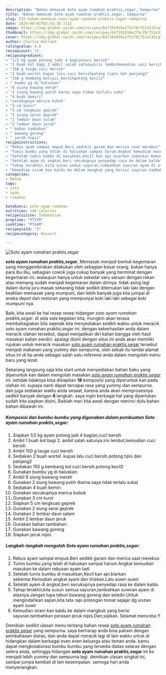 ```yaml
---
description: "Bahan memasak Soto ayam rumahan praktis,segar, Sempurna"
title: "Bahan memasak Soto ayam rumahan praktis,segar, Sempurna"
slug: 532-bahan-memasak-soto-ayam-rumahan-praktis-segar-sempurna
date: 2020-08-01T03:43:38.731Z
image: https://img-global.cpcdn.com/recipes/647191934a275c70/751x532cq70/soto-ayam-rumahan-praktissegar-foto-resep-utama.jpg
thumbnail: https://img-global.cpcdn.com/recipes/647191934a275c70/751x532cq70/soto-ayam-rumahan-praktissegar-foto-resep-utama.jpg
cover: https://img-global.cpcdn.com/recipes/647191934a275c70/751x532cq70/soto-ayam-rumahan-praktissegar-foto-resep-utama.jpg
author: Charlie Holland
ratingvalue: 4.8
reviewcount: 13
recipeingredient:
- "1/2 kg ayam potong jadi 4 bagiancuci bersih"
- "1 buah kol bagi 2 ambil salah satunyairis lembutkemudian cuci bersih"
- "150 g tauge cuci bersih"
- "2 buah wortel kupas lalu cuci bersihpotong tipis dan panjang2"
- "150 g kembang kolcuci bersihpotong kecil2"
- " bumbu yg di haluskan"
- "6 siung bawang merah"
- "2 siung bawang putih karna saya tidak terlalu suka"
- "4 buah kemiri"
- "secukupnya merica bubuk"
- "3 cm kunir"
- "5 cm lengkuas geprek"
- "2 siung serai geprek"
- "2 lembar daun salam"
- "2 lembar daun jeruk"
- " bahan tambahan"
- " bawang goreng"
- " jeruk nipis"
recipeinstructions:
- "Rebus ayam sampai empuk.Beri sedikit garam dan merica saat merebus"
- "Tumis bumbu yang telah di haluskan sampai harum.Angkat kemudian masukan ke dalam rebusan ayam tadi"
- "Setelah tumis bumbu di masukkan,Kecil kan api.biarkan sebentar.Kemudian angkat ayam dan tiriskan.Lalu suwir-suwir"
- "Setelah ayam di angkat,beri secukupnya penyedap rasa ke dalam kaldu"
- "Tahap terakhir,kita susun semua sayuran,tambahkan suwiran ayam di atasnya.Jangan lupa taburi bawang goreng dan seledri.Untuk mengindahkan sajian,kita tata rapi potongan tomat sejajar dg urutan ayam suwir"
- "Kemudian siram kan kaldu ke dalam mangkuk yang berisi sayuran.tambahkan perasan jeruk nipis.Dan,sajikan. Selamat mencoba !!"
categories:
- Resep
tags:
- soto
- ayam
- rumahan

katakunci: soto ayam rumahan 
nutrition: 140 calories
recipecuisine: Indonesian
preptime: "PT27M"
cooktime: "PT44M"
recipeyield: "3"
recipecategory: Dessert

---
```



![Soto ayam rumahan praktis,segar](https://img-global.cpcdn.com/recipes/647191934a275c70/751x532cq70/soto-ayam-rumahan-praktissegar-foto-resep-utama.jpg)

<b><i>soto ayam rumahan praktis,segar</i></b>, Memasak menjadi bentuk kegemaran yang menggembirakan dilakukan oleh sebagian besar orang. bukan hanya para ibu ibu, sebagian cowok juga cukup banyak yang berminat dengan kegemaran ini. walaupun hanya untuk sekedar seru seruan dengan rekan atau memang sudah menjadi kegemaran dalam dirinya. tidak asing lagi dalam dunia juru masak sekarang tidak sedikit ditemukan laki laki dengan keahlian memasak yang mumpuni, dan lebih banyak juga kita jumpai di aneka depot dan restoran yang mempunyai koki laki laki sebagai koki mumpuni nya.

Baik, kita awali ke hal resep resep hidangan <i>soto ayam rumahan praktis,segar</i>. di sela sela kegiatan kita, mungkin akan terasa membahagiakan bila sejenak kita menyediakan sedikit waktu untuk meracik soto ayam rumahan praktis,segar ini. dengan keberhasilan anda dalam meracik olahan tersebut, dapat menjadikan diri kalian bangga oleh hasil masakan kalian sendiri. apalagi disini dengan situs ini anda akan memiliki rujukan untuk meracik masakan <u>soto ayam rumahan praktis,segar</u> tersebut menjadi makanan yang yummy dan sempurna, oleh sebab itu tandai alamat situs ini di hp anda sebagai salah satu referensi anda dalam mengolah menu baru yang lezat.




Sekarang langsung saja kita start untuk menyediakan bahan baku yang diperuntuk kan dalam mengolah masakan <u><i>soto ayam rumahan praktis,segar</i></u> ini. setidak tidaknya bisa disiapkan <b>18</b> komposisi yang diperuntuk kan pada olahan ini. supaya nanti dapat tercapai rasa yang yummy dan sempurna. dan juga sediakan waktu anda sesaat, karena anda akan memprosesnya sedikit banyak dengan <b>6</b> langkah. saya ingin berbagai hal yang diperlukan sudah kita siapkan disini, Baiklah mari kita awali dengan merinci dulu bahan bahan dibawah ini.

<!--inarticleads1-->

##### Komposisi dan bumbu-bumbu yang digunakan dalam pembuatan Soto ayam rumahan praktis,segar:

1. Siapkan 1/2 kg ayam potong jadi 4 bagian,cuci bersih
1. Ambil 1 buah kol bagi 2. ambil salah satunya.iris lembut,kemudian cuci bersih
1. Ambil 150 g tauge cuci bersih
1. Sediakan 2 buah wortel. kupas lalu cuci bersih.potong tipis dan panjang2
1. Sediakan 150 g kembang kol.cuci bersih.potong kecil2
1. Gunakan  bumbu yg di haluskan:
1. Ambil 6 siung bawang merah
1. Gunakan 2 siung bawang putih (karna saya tidak terlalu suka)
1. Sediakan 4 buah kemiri
1. Gunakan secukupnya merica bubuk
1. Gunakan 3 cm kunir
1. Siapkan 5 cm lengkuas geprek
1. Gunakan 2 siung serai geprek
1. Gunakan 2 lembar daun salam
1. Ambil 2 lembar daun jeruk
1. Gunakan  bahan tambahan:
1. Gunakan  bawang goreng
1. Siapkan  jeruk nipis




<!--inarticleads2-->

##### Langkah-langkah mengolah Soto ayam rumahan praktis,segar:

1. Rebus ayam sampai empuk.Beri sedikit garam dan merica saat merebus
1. Tumis bumbu yang telah di haluskan sampai harum.Angkat kemudian masukan ke dalam rebusan ayam tadi
1. Setelah tumis bumbu di masukkan,Kecil kan api.biarkan sebentar.Kemudian angkat ayam dan tiriskan.Lalu suwir-suwir
1. Setelah ayam di angkat,beri secukupnya penyedap rasa ke dalam kaldu
1. Tahap terakhir,kita susun semua sayuran,tambahkan suwiran ayam di atasnya.Jangan lupa taburi bawang goreng dan seledri.Untuk mengindahkan sajian,kita tata rapi potongan tomat sejajar dg urutan ayam suwir
1. Kemudian siram kan kaldu ke dalam mangkuk yang berisi sayuran.tambahkan perasan jeruk nipis.Dan,sajikan. Selamat mencoba !!




Demikian sedikit ulasan menu tentang bahan resep <u>soto ayam rumahan praktis,segar</u> yang sempurna. saya berharap anda bisa paham dengan pembahasan diatas, dan anda dapat meracik lagi di lain waktu untuk di hidangkan dalam berbagai even even keluarga atau teman anda. kamu dapat mengkolaborasi bumbu bumbu yang tersedia diatas selaras dengan selera anda, sehingga hidangan <b>soto ayam rumahan praktis,segar</b> ini bs menjadi lebih yummy dan sempurna lagi. demikian ulasan singkat ini, sampai jumpa kembali di lain kesempatan. semoga hari anda menyenangkan.
